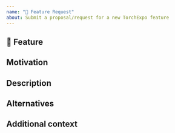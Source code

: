 ```yaml
---
name: "🚀 Feature Request"
about: Submit a proposal/request for a new TorchExpo feature
---
```


## 🚀 Feature

<!-- A clear and concise description of the feature proposal -->

## Motivation

<!-- Please outline the motivation for the proposal. Is your feature request related to a problem? e.g., I'm always frustrated when [...]. If this is related to another GitHub issue, please link here too -->

## Description

<!-- A clear and concise description of what you want to happen -->

## Alternatives

<!-- A clear and concise description of any alternative solutions or features you've considered, if any. -->

## Additional context

<!-- Add any other context or screenshots about the feature request here -->